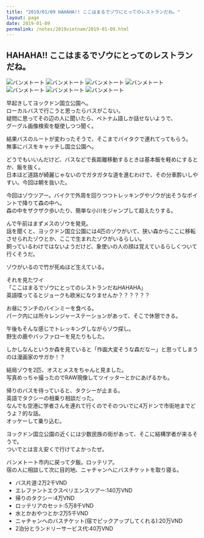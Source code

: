 ```yaml
---
title: "2019/01/09 HAHAHA!! ここはまるでゾウにとってのレストランだね。"
layout: page
date: 2019-01-09
permalink: /notes/2019vietnam/2019-01-09.html
---
```


## HAHAHA!! ここはまるでゾウにとってのレストランだね。

![バンメトート](https://images.rock54.net/travel/2019vietnam/62.jpeg "バンメトート") 
![バンメトート](https://images.rock54.net/travel/2019vietnam/63.jpeg "バンメトート") 
![バンメトート](https://images.rock54.net/travel/2019vietnam/64.jpeg "バンメトート") 
![バンメトート](https://images.rock54.net/travel/2019vietnam/65.jpeg "バンメトート") 
![バンメトート](https://images.rock54.net/travel/2019vietnam/66.jpeg "バンメトート") 
![バンメトート](https://images.rock54.net/travel/2019vietnam/67.jpeg "バンメトート") 
![バンメトート](https://images.rock54.net/travel/2019vietnam/68.jpeg "バンメトート") 

早起きしてヨックドン国立公園へ。  
ローカルバスで行こうと思ったらバスがこない。  
疑問に思ってその辺の人に聞いたら、ベトナム語しか話せないようで、  
グーグル画像検索を駆使しつつ聞く。  
  
結果バスのルートが変わったそうで、そこまでバイタクで連れてってもらう。  
無事にバスをキャッチし国立公園へ。  

どうでもいいんだけど、バスなどで長距離移動するときは基本飯を軽めにするとか、飯を抜く。  
日本ほど道路が綺麗じゃないのでガタガタな道を進むわけで、その分車酔いしやすい。今回は朝を抜いた。  
  
今回はゾウツアー。バイクで外周を回りつつトレッキングやゾウが出そうなポイントで降りて森の中へ。  
森の中をザクザク歩いたり、簡単な小川をジャンプして超えたりする。  
  
んで午前はまずメスのゾウを発見。  
話を聞くと、ヨックドン国立公園には4匹のゾウがいて、狭い森からここに移転させられたゾウとか、ここで生まれたゾウがいるらしい。  
飼っているわけではないようだけど、象使いの人の顔は覚えているらしくついて行くそうだ。  
  
ゾウがいるので竹が死ぬほど生えている。  
  
それを見たワイ  
「ここはまるでゾウにとってのレストランだねHAHAHA」  
英語喋ってるとジョークも欧米になりませんか？？？？？？  
  
お昼にランチのバインミーを食べる。  
パーク内には所々レンジャーステーションがあって、そこで休憩できる。  
  
午後もそんな感じでトレッキングしながらゾウ探し。  
野生の鹿やバッファローを見たりもした。  
  
しかしなんというか森を見ていると「作画大変そうな森だなー」と思ってしまうのは漫画家のサガか！？  
  
結局ゾウを2匹、オスとメスをちゃんと見ました。  
写真めっちゃ撮ったのでRAW現像してツイッターとかにあげるかも。  
  
帰りのバスを待っていると、タクシーが止まる。  
英語でタクシーの相乗り相談だった。  
なんでも空港に学者さんを連れて行くのでそのついでに4万ドンで市街地までどうよ？的な話。  
オッケーして乗り込む。  
  
ヨックドン国立公園の近くには少数民族の街があって、そこに結構学者が来るそうで。  
ついでとは言え安くで行けてよかったぜ。  
  
バンメトート市内に戻って夕飯。ロッテリア。  
宿の人に相談して次に目的地、ニャチャンへにバスチケットを取り寝る。  

- バス片道:2万2千VND
- エレファントエクスペリエンスツアー:140万VND
- 帰りのタクシー:4万VND
- ロッテリアのセット:5万8千VND
- 水とかおやつとか:2万5千VND
- ニャチャンへのバスチケット(宿でピックアップしてくれる):20万VND
- 2泊分とランドリーサービス代:40万VND